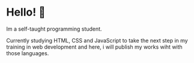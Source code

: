 # Hello! 👋

Im a self-taught programming student. 


Currently studying HTML, CSS and JavaScript to take the next step in my training in web development and here, i will publish my works wiht 
with those languages.
